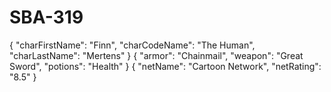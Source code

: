 # SBA-319
{
    "charFirstName": "Finn",
    "charCodeName": "The Human",
    "charLastName": "Mertens"
}
{
  "armor": "Chainmail",
  "weapon": "Great Sword",
  "potions": "Health"
}
{
  "netName": "Cartoon Network",
  "netRating": "8.5"
}